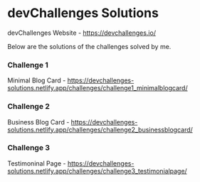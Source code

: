 # devChallenges Solutions

devChallenges Website - https://devchallenges.io/

Below are the solutions of the challenges solved by me.

### Challenge 1
Minimal Blog Card - https://devchallenges-solutions.netlify.app/challenges/challenge1_minimalblogcard/

### Challenge 2
Business Blog Card - https://devchallenges-solutions.netlify.app/challenges/challenge2_businessblogcard/

### Challenge 3
Testimoninal Page - https://devchallenges-solutions.netlify.app/challenges/challenge3_testimonialpage/
